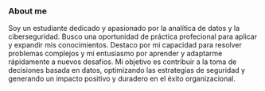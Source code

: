 ### About me


Soy un estudiante dedicado y apasionado por la analítica de
datos y la ciberseguridad. Busco una oportunidad de práctica
profecional para aplicar y expandir mis conocimientos.
Destaco por mi capacidad para resolver problemas complejos
y mi entusiasmo por aprender y adaptarme rápidamente a
nuevos desafíos. Mi objetivo es contribuir a la toma de
decisiones basada en datos, optimizando las estrategias de
seguridad y generando un impacto positivo y duradero en el
éxito organizacional.

